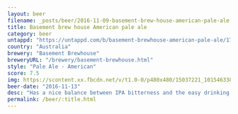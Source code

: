 ```yaml
---
layout: beer
filename: _posts/beer/2016-11-09-basement-brew-house-american-pale-ale.md
title: Basement brew house American pale ale
category: beer
untappd: "https://untappd.com/b/basement-brewhouse-american-pale-ale/1793097"
country: "Australia"
brewery: "Basement Brewhouse"
breweryURL: "/brewery/basement-brewhouse.html"
style: "Pale Ale - American"
score: 7.5
img: https://scontent.xx.fbcdn.net/v/t1.0-0/p480x480/15037221_10154633843548745_8836639246743876067_n.jpg?_nc_cat=109&oh=e81d8f5a3480a5e3022e8713d21dae9b&oe=5C4AB768
beer-date: "2016-11-13"
desc: "Has a nice balance between IPA bitterness and the easy drinking of a pale. It's not special but it's a crowd pleaser"
permalink: /beer/:title.html
---
```

